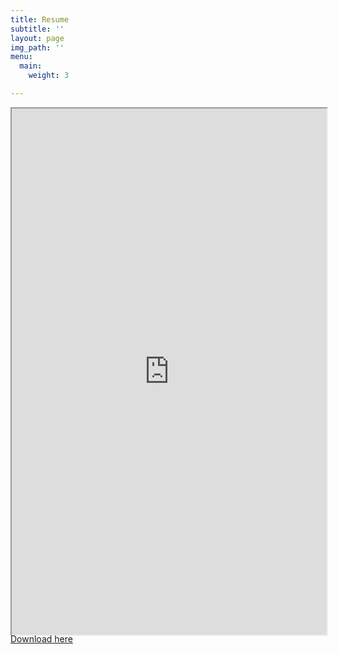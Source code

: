 ```yaml
---
title: Resume
subtitle: ''
layout: page
img_path: ''
menu:
  main:
    weight: 3

---
```

<div align="center" class="embed-responsive embed-responsive-16by9" style="width:100%;height:842px"> <iframe class= "embed-responsive-item"                               style="width:100%;height:100%"   src="https://drive.google.com/file/d/1unFJWRAWoMkqJJ10KVggB5-q1izh-h1I/preview" scrolling="yes"></iframe> </div>

<div id="resume-download"> <a href="https://drive.google.com/uc?authuser=0&id=1unFJWRAWoMkqJJ10KVggB5-q1izh-h1I&export=download" class="btn btn-primary">Download here</a> </div>